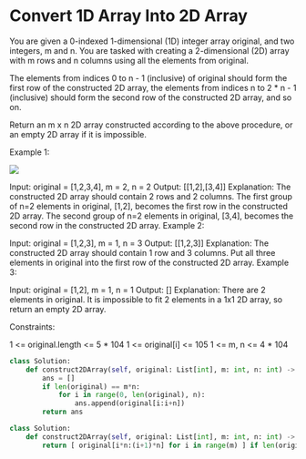 # Convert 1D Array Into 2D Array

You are given a 0-indexed 1-dimensional (1D) integer array original, and two integers, m and n. You are tasked with creating a 2-dimensional (2D) array with  m rows and n columns using all the elements from original.

The elements from indices 0 to n - 1 (inclusive) of original should form the first row of the constructed 2D array, the elements from indices n to 2 * n - 1 (inclusive) should form the second row of the constructed 2D array, and so on.

Return an m x n 2D array constructed according to the above procedure, or an empty 2D array if it is impossible.

Example 1:

![](https://assets.leetcode.com/uploads/2021/08/26/image-20210826114243-1.png)

Input: original = [1,2,3,4], m = 2, n = 2
Output: [[1,2],[3,4]]
Explanation: The constructed 2D array should contain 2 rows and 2 columns.
The first group of n=2 elements in original, [1,2], becomes the first row in the constructed 2D array.
The second group of n=2 elements in original, [3,4], becomes the second row in the constructed 2D array.
Example 2:

Input: original = [1,2,3], m = 1, n = 3
Output: [[1,2,3]]
Explanation: The constructed 2D array should contain 1 row and 3 columns.
Put all three elements in original into the first row of the constructed 2D array.
Example 3:

Input: original = [1,2], m = 1, n = 1
Output: []
Explanation: There are 2 elements in original.
It is impossible to fit 2 elements in a 1x1 2D array, so return an empty 2D array.

Constraints:

1 <= original.length <= 5 * 104
1 <= original[i] <= 105
1 <= m, n <= 4 * 104

```python
class Solution:
    def construct2DArray(self, original: List[int], m: int, n: int) -> List[List[int]]:
        ans = []
        if len(original) == m*n: 
            for i in range(0, len(original), n): 
                ans.append(original[i:i+n])
        return ans 
```

```python
class Solution:
    def construct2DArray(self, original: List[int], m: int, n: int) -> List[List[int]]:
        return [ original[i*n:(i+1)*n] for i in range(m) ] if len(original) == m*n else []
```
